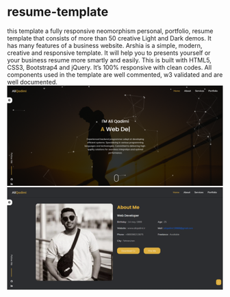 # resume-template
this template a fully responsive neomorphism personal, portfolio, resume template that consists of more than 50 creative Light and Dark demos. It has many features of a business website. Arshia is a simple, modern, creative and responsive template. It will help you to presents yourself or your business resume more smartly and easily. This is built with HTML5, CSS3, Bootstrap4 and jQuery. It’s 100% responsive with clean codes. All components used in the template are well commented, w3 validated and are well documented.
![resume pic](assets/img/readme.png)
![resume pic](assets/img/readme2.png)

